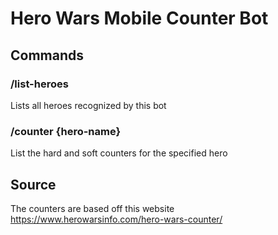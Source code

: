 # Hero Wars Mobile Counter Bot

## Commands

### /list-heroes
Lists all heroes recognized by this bot

### /counter {hero-name}
List the hard and soft counters for the specified hero

## Source
The counters are based off this website https://www.herowarsinfo.com/hero-wars-counter/
